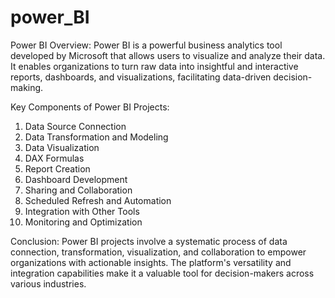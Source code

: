 # power_BI
Power BI Overview:
Power BI is a powerful business analytics tool developed by Microsoft that allows users to visualize and analyze their data. It enables organizations to turn raw data into insightful and interactive reports, dashboards, and visualizations, facilitating data-driven decision-making.

Key Components of Power BI Projects:

1. Data Source Connection
2. Data Transformation and Modeling
3. Data Visualization
4. DAX Formulas
5. Report Creation
6. Dashboard Development
7. Sharing and Collaboration
8. Scheduled Refresh and Automation
9. Integration with Other Tools
10. Monitoring and Optimization

Conclusion:
Power BI projects involve a systematic process of data connection, transformation, visualization, and collaboration to empower organizations with actionable insights. The platform's versatility and integration capabilities make it a valuable tool for decision-makers across various industries.
